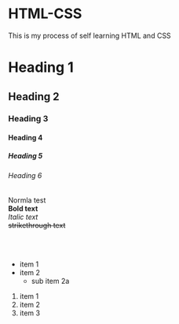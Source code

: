 # HTML-CSS

This is my process of self learning HTML and CSS

# Heading 1
## Heading 2
### Heading 3
#### Heading 4
##### Heading 5
###### Heading 6

Normla test
<br>
**Bold text**
<br>
*Italic text* 
<br>
~~strikethrough text~~

<br>
<br>

- item 1
- item 2
  - sub item 2a

1. item 1
1. item 2
1. item 3
